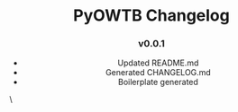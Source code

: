 <div align="center">

# PyOWTB Changelog


</div>

<div align="center">

### v0.0.1

* Updated README.md
* Generated CHANGELOG.md
* Boilerplate generated

</div>

\

